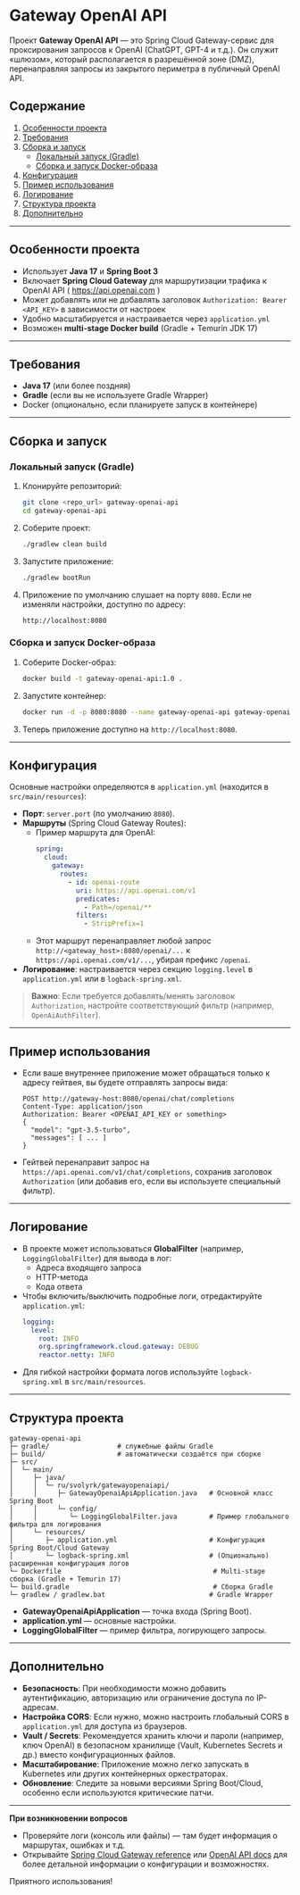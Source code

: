 # Gateway OpenAI API

Проект **Gateway OpenAI API** — это Spring Cloud Gateway-сервис для проксирования запросов к OpenAI (ChatGPT, GPT-4 и т.д.). Он служит «шлюзом», который располагается в разрешённой зоне (DMZ), перенаправляя запросы из закрытого периметра в публичный OpenAI API.

## Содержание
1. [Особенности проекта](#особенности-проекта)
2. [Требования](#требования)
3. [Сборка и запуск](#сборка-и-запуск)
    - [Локальный запуск (Gradle)](#локальный-запуск-gradle)
    - [Сборка и запуск Docker-образа](#сборка-и-запуск-docker-образа)
4. [Конфигурация](#конфигурация)
5. [Пример использования](#пример-использования)
6. [Логирование](#логирование)
7. [Структура проекта](#структура-проекта)
8. [Дополнительно](#дополнительно)

---

## Особенности проекта
- Использует **Java 17** и **Spring Boot 3**
- Включает **Spring Cloud Gateway** для маршрутизации трафика к OpenAI API ( https://api.openai.com )
- Может добавлять или не добавлять заголовок `Authorization: Bearer <API_KEY>` в зависимости от настроек
- Удобно масштабируется и настраивается через `application.yml`
- Возможен **multi-stage Docker build** (Gradle + Temurin JDK 17)

---

## Требования
- **Java 17** (или более поздняя)
- **Gradle** (если вы не используете Gradle Wrapper)
- Docker (опционально, если планируете запуск в контейнере)

---

## Сборка и запуск

### Локальный запуск (Gradle)

1. Клонируйте репозиторий:
   ```bash
   git clone <repo_url> gateway-openai-api
   cd gateway-openai-api
   ```
2. Соберите проект:
   ```bash
   ./gradlew clean build
   ```
3. Запустите приложение:
   ```bash
   ./gradlew bootRun
   ```
4. Приложение по умолчанию слушает на порту `8080`. Если не изменяли настройки, доступно по адресу:
   ```
   http://localhost:8080
   ```

### Сборка и запуск Docker-образа

1. Соберите Docker-образ:
   ```bash
   docker build -t gateway-openai-api:1.0 .
   ```
2. Запустите контейнер:
   ```bash
   docker run -d -p 8080:8080 --name gateway-openai-api gateway-openai-api:1.0
   ```
3. Теперь приложение доступно на `http://localhost:8080`.

---

## Конфигурация

Основные настройки определяются в `application.yml` (находится в `src/main/resources`):

- **Порт**: `server.port` (по умолчанию `8080`).
- **Маршруты** (Spring Cloud Gateway Routes):
    - Пример маршрута для OpenAI:
      ```yaml
      spring:
        cloud:
          gateway:
            routes:
              - id: openai-route
                uri: https://api.openai.com/v1
                predicates:
                  - Path=/openai/**
                filters:
                  - StripPrefix=1
      ```
    - Этот маршрут перенаправляет любой запрос `http://<gateway_host>:8080/openai/...` к `https://api.openai.com/v1/...`, убирая префикс `/openai`.
- **Логирование**: настраивается через секцию `logging.level` в `application.yml` или в `logback-spring.xml`.

> **Важно**: Если требуется добавлять/менять заголовок `Authorization`, настройте соответствующий фильтр (например, `OpenAiAuthFilter`).

---

## Пример использования

- Если ваше внутреннее приложение может обращаться только к адресу гейтвея, вы будете отправлять запросы вида:
  ```
  POST http://gateway-host:8080/openai/chat/completions
  Content-Type: application/json
  Authorization: Bearer <OPENAI_API_KEY or something>
  {
    "model": "gpt-3.5-turbo",
    "messages": [ ... ]
  }
  ```
- Гейтвей перенаправит запрос на `https://api.openai.com/v1/chat/completions`, сохранив заголовок `Authorization` (или добавив его, если вы используете специальный фильтр).

---

## Логирование

- В проекте может использоваться **GlobalFilter** (например, `LoggingGlobalFilter`) для вывода в лог:
    - Адреса входящего запроса
    - HTTP-метода
    - Кода ответа
- Чтобы включить/выключить подробные логи, отредактируйте `application.yml`:
  ```yaml
  logging:
    level:
      root: INFO
      org.springframework.cloud.gateway: DEBUG
      reactor.netty: INFO
  ```
- Для гибкой настройки формата логов используйте `logback-spring.xml` в `src/main/resources`.

---

## Структура проекта

```
gateway-openai-api
├─ gradle/                 # служебные файлы Gradle
├─ build/                  # автоматически создаётся при сборке
├─ src/
│  └─ main/
│     ├─ java/
│     │  └─ ru/svolyrk/gatewayopenaiapi/
│     │     ├─ GatewayOpenaiApiApplication.java   # Основной класс Spring Boot
│     │     └─ config/
│     │        └─ LoggingGlobalFilter.java        # Пример глобального фильтра для логирования
│     └─ resources/
│        ├─ application.yml                       # Конфигурация Spring Boot/Cloud Gateway
│        └─ logback-spring.xml                    # (Опционально) расширенная конфигурация логов
└─ Dockerfile                                      # Multi-stage сборка (Gradle + Temurin 17)
└─ build.gradle                                    # Сборка Gradle
└─ gradlew / gradlew.bat                          # Gradle Wrapper
```

- **GatewayOpenaiApiApplication** — точка входа (Spring Boot).
- **application.yml** — основные настройки.
- **LoggingGlobalFilter** — пример фильтра, логирующего запросы.

---

## Дополнительно

- **Безопасность**: При необходимости можно добавить аутентификацию, авторизацию или ограничение доступа по IP-адресам.
- **Настройка CORS**: Если нужно, можно настроить глобальный CORS в `application.yml` для доступа из браузеров.
- **Vault / Secrets**: Рекомендуется хранить ключи и пароли (например, ключ OpenAI) в безопасном хранилище (Vault, Kubernetes Secrets и др.) вместо конфигурационных файлов.
- **Масштабирование**: Приложение можно легко запускать в Kubernetes или других контейнерных оркестраторах.
- **Обновление**: Следите за новыми версиями Spring Boot/Cloud, особенно если используются критические патчи.

---

**При возникновении вопросов**
- Проверяйте логи (консоль или файлы) — там будет информация о маршрутах, ошибках и т.д.
- Открывайте [Spring Cloud Gateway reference](https://docs.spring.io/spring-cloud-gateway/docs/current/reference/html/) или [OpenAI API docs](https://platform.openai.com/docs/introduction) для более детальной информации о конфигурации и возможностях.

Приятного использования!